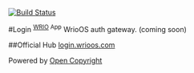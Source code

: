 [![Build Status](https://travis-ci.org/webRunes/Login-WRIO-App.svg?branch=master)](https://travis-ci.org/webRunes/Login-WRIO-App)

#Login <sup>[WRIO](https://wrioos.com) App</sup>
WrioOS auth gateway.
(coming soon)

##Official Hub
[login.wrioos.com](https://login.wrioos.com)

Powered by [Open Copyright](https://opencopyright.wrioos.com)
